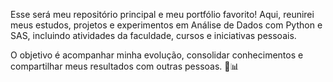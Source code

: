 Esse será meu repositório principal e meu portfólio favorito! Aqui, reunirei meus estudos, projetos e experimentos em Análise de Dados com Python e SAS, incluindo atividades da faculdade, cursos e iniciativas pessoais.

O objetivo é acompanhar minha evolução, consolidar conhecimentos e compartilhar meus resultados com outras pessoas. 🚀📊
